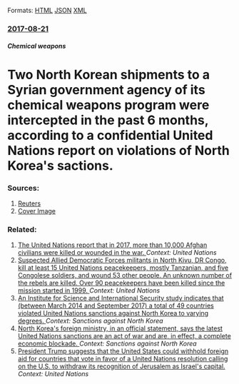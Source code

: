 
Formats: [HTML](/news/2017/08/21/two-north-korean-shipments-to-a-syrian-government-agency-of-its-chemical-weapons-program-were-intercepted-in-the-past-6-months-according-to.html)  [JSON](/news/2017/08/21/two-north-korean-shipments-to-a-syrian-government-agency-of-its-chemical-weapons-program-were-intercepted-in-the-past-6-months-according-to.json)  [XML](/news/2017/08/21/two-north-korean-shipments-to-a-syrian-government-agency-of-its-chemical-weapons-program-were-intercepted-in-the-past-6-months-according-to.xml)  

### [2017-08-21](/news/2017/08/21/index.md)

##### Chemical weapons
# Two North Korean shipments to a Syrian government agency of its chemical weapons program were intercepted in the past 6 months, according to a confidential United Nations report on violations of North Korea's sactions. 




### Sources:

1. [Reuters](https://www.reuters.com/article/us-northkorea-syria-un-idUSKCN1B12G2)
1. [Cover Image](https://s3.reutersmedia.net/resources/r/?m=02&d=20170821&t=2&i=1198017539&w=&fh=545px&fw=&ll=&pl=&sq=&r=LYNXNPED7K1VM)

### Related:

1. [The United Nations report that in 2017, more than 10,000 Afghan civilians were killed or wounded in the war. ](/news/2018/02/15/the-united-nations-report-that-in-2017-more-than-10-000-afghan-civilians-were-killed-or-wounded-in-the-war.md) _Context: United Nations_
2. [Suspected Allied Democratic Forces militants in North Kivu, DR Congo, kill at least 15 United Nations peacekeepers, mostly Tanzanian, and five Congolese soldiers, and wound 53 other people. An unknown number of the rebels are killed. Over 90 peacekeepers have been killed since the mission started in 1999. ](/news/2017/12/8/suspected-allied-democratic-forces-militants-in-north-kivu-dr-congo-kill-at-least-15-united-nations-peacekeepers-mostly-tanzanian-and-fi.md) _Context: United Nations_
3. [An Institute for Science and International Security study indicates that (between March 2014 and September 2017) a total of 49 countries violated United Nations sanctions against North Korea to varying degrees. ](/news/2017/12/6/an-institute-for-science-and-international-security-study-indicates-that-between-march-2014-and-september-2017-a-total-of-49-countries-vio.md) _Context: Sanctions against North Korea_
4. [North Korea's foreign ministry, in an official statement, says the latest United Nations sanctions are an act of war and are, in effect, a complete economic blockade. ](/news/2017/12/24/north-koreaas-foreign-ministry-in-an-official-statement-says-the-latest-united-nations-sanctions-are-an-act-of-war-and-are-in-effect-a.md) _Context: Sanctions against North Korea_
5. [President Trump suggests that the United States could withhold foreign aid for countries that vote in favor of a United Nations resolution calling on the U.S. to withdraw its recognition of Jerusalem as Israel's capital. ](/news/2017/12/20/president-trump-suggests-that-the-united-states-could-withhold-foreign-aid-for-countries-that-vote-in-favor-of-a-united-nations-resolution-c.md) _Context: United Nations_
